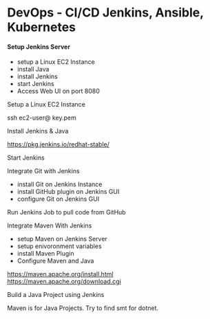# DevOps - CI/CD Jenkins, Ansible, Kubernetes


#### Setup Jenkins Server

- setup a Linux EC2 Instance
- install Java
- install Jenkins
- start Jenkins
- Access Web UI on port 8080

Setup a Linux EC2 Instance

ssh ec2-user@<ip> key.pem


Install Jenkins & Java

https://pkg.jenkins.io/redhat-stable/

Start Jenkins

Integrate Git with Jenkins

- install Git on Jenkins Instance
- install GitHub plugin on Jenkins GUI
- configure Git on Jenkins GUI

Run Jenkins Job to pull code from GitHub

Integrate Maven With Jenkins

- setup Maven on Jenkins Server
- setup enivoronment variables
- install Maven Plugin
- Configure Maven and Java


https://maven.apache.org/install.html
https://maven.apache.org/download.cgi

Build a Java Project using Jenkins

Maven is for Java Projects. Try to find smt for dotnet.



















